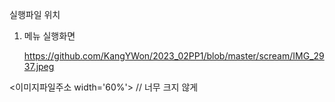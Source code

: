 실행파일 위치

1. 메뉴 실행화면

   <https://github.com/KangYWon/2023_02PP1/blob/master/scream/IMG_2937.jpeg>

  <이미지파일주소 width='60%'> // 너무 크지 않게 
